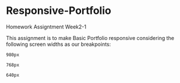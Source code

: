 # Responsive-Portfolio
Homework Assigntment Week2-1

This assignment is to make Basic Portfolio responsive considering the following screen widths as our breakpoints:

	980px

	768px

	640px
